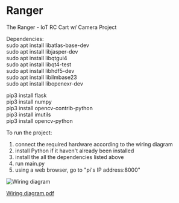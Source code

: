 # Ranger
The Ranger - IoT RC Cart w/ Camera Project


Dependencies:  
sudo apt install libatlas-base-dev\
sudo apt install libjasper-dev\
sudo apt install libqtgui4 \
sudo apt install libqt4-test\
sudo apt install libhdf5-dev\
sudo apt install libilmbase23\
sudo apt install libopenexr-dev

pip3 install flask\
pip3 install numpy\
pip3 install opencv-contrib-python\
pip3 install imutils\
pip3 install opencv-python

To run the project:
1) connect the required hardware according to the wiring diagram
2) install Python if it haven't already been installed
3) install the all the dependencies listed above
4) run main.py
5) using a web browser, go to "pi's IP address:8000"

![Wiring diagram](https://user-images.githubusercontent.com/55325872/117528390-902a9680-b004-11eb-87d3-b80d1d7a6284.png)

[Wiring diagram.pdf](https://github.com/ez4rubidium/Ranger/files/6445299/Wiring.diagram.pdf)
 
